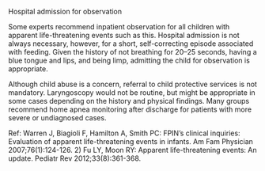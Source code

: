 Hospital admission for observation

Some experts recommend inpatient observation for all children with apparent life-threatening events such as this. Hospital admission is not always necessary, however, for a short, self-correcting episode associated with feeding. Given the history of not breathing for 20–25 seconds, having a blue tongue and lips, and being limp, admitting the child for observation is appropriate.

Although child abuse is a concern, referral to child protective services is not mandatory. Laryngoscopy would not be routine, but might be appropriate in some cases depending on the history and physical findings. Many groups recommend home apnea monitoring after discharge for patients with more severe or undiagnosed cases.

Ref:  Warren J, Biagioli F, Hamilton A, Smith PC: FPIN’s clinical inquiries: Evaluation of apparent life-threatening events in
infants. Am Fam Physician 2007;76(1):124-126. 2) Fu LY, Moon RY: Apparent life-threatening events: An update. Pediatr
Rev 2012;33(8):361-368.